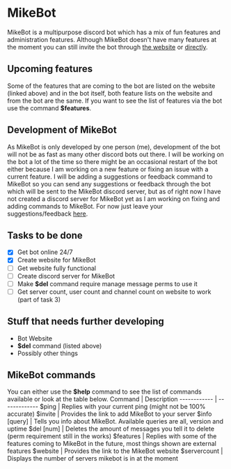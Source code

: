 # MikeBot
MikeBot is a multipurpose discord bot which has a mix of fun features and administration features. Although MikeBot doesn't have many features at the moment you can still invite the bot through [the website](https://wombat24455.github.io/mikebot.github.io/) or [directly](https://discord.com/oauth2/authorize?client_id=639421464185143301&scope=bot&permissions=2146958847).

## Upcoming features
Some of the features that are coming to the bot are listed on the website (linked above) and in the bot itself, both feature lists on the website and from the bot are the same. If you want to see the list of features via the bot use the command **$features**.

## Development of MikeBot
As MikeBot is only developed by one person (me), development of the bot will not be as fast as many other discord bots out there. I will be working on the bot a lot of the time so there might be an occasional restart of the bot either because I am working on a new feature or fixing an issue with a current feature. I will be adding a suggestions or feedback command to MikeBot so you can send any suggestions or feedback through the bot which will be sent to the MikeBot discord server, but as of right now I have not created a discord server for MikeBot yet as I am working on fixing and adding commands to MikeBot. For now just leave your suggestions/feedback [here](https://github.com/wombat24455/MikebotDiscordBot/issues).

## Tasks to be done
- [x] Get bot online 24/7
- [x] Create website for MikeBot
- [ ] Get website fully functional
- [ ] Create discord server for MikeBot
- [ ] Make **$del** command require manage message perms to use it
- [ ] Get server count, user count and channel count on website to work (part of task 3)

## Stuff that needs further developing
- Bot Website
- **$del** command (listed above)
- Possibly other things

## MikeBot commands
You can either use the **$help** command to see the list of commands available or look at the table below.
Command | Description
------------ | -------------
$ping | Replies with your current ping (might not be 100% accurate)
$invite | Provides the link to add MikeBot to your server
$info [query] | Tells you info about MikeBot. Available queries are all, version and uptime
$del [num] | Deletes the amount of messages you tell it to delete (perm requirement still in the works)
$features | Replies with some of the features coming to MikeBot in the future, most things shown are external features
$website | Provides the link to the MikeBot website
$servercount | Displays the number of servers mikebot is in at the moment
